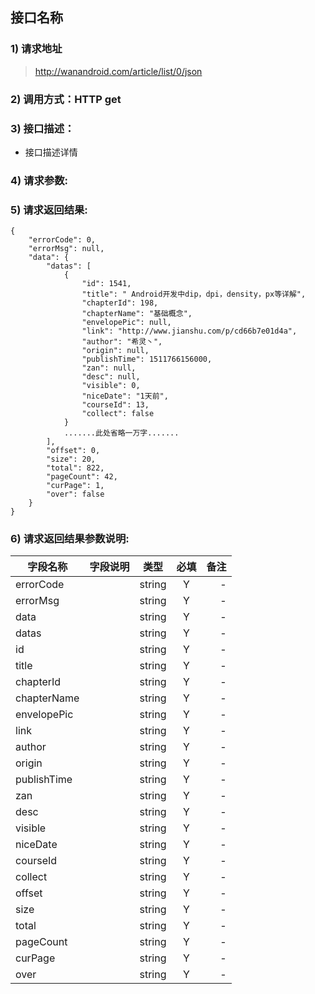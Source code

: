 ﻿

## 接口名称

### 1) 请求地址

>http://wanandroid.com/article/list/0/json

### 2) 调用方式：HTTP get

### 3) 接口描述：

* 接口描述详情

### 4) 请求参数:



### 5) 请求返回结果:

```
{
    "errorCode": 0,
    "errorMsg": null,
    "data": {
        "datas": [
            {
                "id": 1541,
                "title": " Android开发中dip，dpi，density，px等详解",
                "chapterId": 198,
                "chapterName": "基础概念",
                "envelopePic": null,
                "link": "http://www.jianshu.com/p/cd66b7e01d4a",
                "author": "希灵丶",
                "origin": null,
                "publishTime": 1511766156000,
                "zan": null,
                "desc": null,
                "visible": 0,
                "niceDate": "1天前",
                "courseId": 13,
                "collect": false
            }
            .......此处省略一万字.......
        ],
        "offset": 0,
        "size": 20,
        "total": 822,
        "pageCount": 42,
        "curPage": 1,
        "over": false
    }
}
```


### 6) 请求返回结果参数说明:
|字段名称       |字段说明         |类型            |必填            |备注     |
| -------------|:--------------:|:--------------:|:--------------:| ------:|
|errorCode||string|Y|-|
|errorMsg||string|Y|-|
|data||string|Y|-|
|datas||string|Y|-|
|id||string|Y|-|
|title||string|Y|-|
|chapterId||string|Y|-|
|chapterName||string|Y|-|
|envelopePic||string|Y|-|
|link||string|Y|-|
|author||string|Y|-|
|origin||string|Y|-|
|publishTime||string|Y|-|
|zan||string|Y|-|
|desc||string|Y|-|
|visible||string|Y|-|
|niceDate||string|Y|-|
|courseId||string|Y|-|
|collect||string|Y|-|
|offset||string|Y|-|
|size||string|Y|-|
|total||string|Y|-|
|pageCount||string|Y|-|
|curPage||string|Y|-|
|over||string|Y|-|
